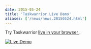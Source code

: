 ```yaml
---
date: 2015-05-24
title: 'Taskwarrior Live Demo'
aliases: ['/news/news.20150524.html']
---
```

<div class="col-md-8 main">
 <div class="row">
  <p>
   Try Taskwarrior
   <a href="http://wbsch.de/jswarrior/">
    live in your browser
   </a>
   .
  </p>
  <p>
   <a href="/news/images/live_demo.png">
    <img alt="Live Demo" class="img-thumbnail" src="/news/images/live_demo-thumb.png"/>
   </a>
  </p>
  <br/>
  <br/>
 </div>
</div>

